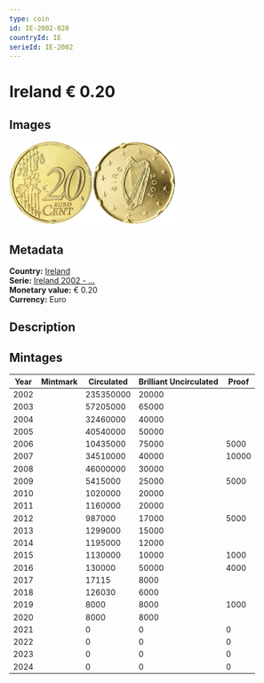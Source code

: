 ```yaml
---
type: coin
id: IE-2002-020
countryId: IE
serieId: IE-2002
---
```


# Ireland € 0.20

## Images

<img src="../../../Images/common-2002-020.webp" height="150" alt="Front image"><img src="Images/ireland-2002-020.webp" height="150" alt="Back image">

## Metadata

**Country:** [Ireland](../index.md)\
**Serie:** [Ireland 2002 - ...](index.md)\
**Monetary value:** € 0.20\
**Currency:** Euro

## Description

## Mintages

| Year | Mintmark | Circulated | Brilliant Uncirculated | Proof |
| ---- | -------- | ---------- | ---------------------- | ----- |
| 2002 |          | 235350000  | 20000                  |       |
| 2003 |          | 57205000   | 65000                  |       |
| 2004 |          | 32460000   | 40000                  |       |
| 2005 |          | 40540000   | 50000                  |       |
| 2006 |          | 10435000   | 75000                  | 5000  |
| 2007 |          | 34510000   | 40000                  | 10000 |
| 2008 |          | 46000000   | 30000                  |       |
| 2009 |          | 5415000    | 25000                  | 5000  |
| 2010 |          | 1020000    | 20000                  |       |
| 2011 |          | 1160000    | 20000                  |       |
| 2012 |          | 987000     | 17000                  | 5000  |
| 2013 |          | 1299000    | 15000                  |       |
| 2014 |          | 1195000    | 12000                  |       |
| 2015 |          | 1130000    | 10000                  | 1000  |
| 2016 |          | 130000     | 50000                  | 4000  |
| 2017 |          | 17115      | 8000                   |       |
| 2018 |          | 126030     | 6000                   |       |
| 2019 |          | 8000       | 8000                   | 1000  |
| 2020 |          | 8000       | 8000                   |       |
| 2021 |          | 0          | 0                      | 0     |
| 2022 |          | 0          | 0                      | 0     |
| 2023 |          | 0          | 0                      | 0     |
| 2024 |          | 0          | 0                      | 0     |
